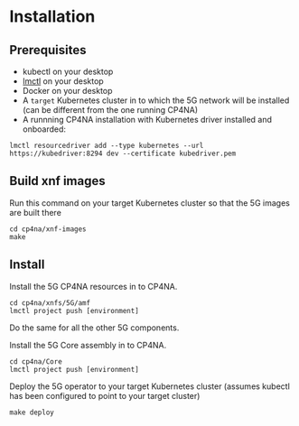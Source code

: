 # Installation

## Prerequisites

* kubectl on your desktop
* [lmctl](https://github.com/IBM/lmctl) on your desktop
* Docker on your desktop
* A `target` Kubernetes cluster in to which the 5G network will be installed (can be different from the one running CP4NA)
* A runnning CP4NA installation with Kubernetes driver installed and onboarded:

```
lmctl resourcedriver add --type kubernetes --url https://kubedriver:8294 dev --certificate kubedriver.pem
```

## Build xnf images

Run this command on your target Kubernetes cluster so that the 5G images are built there

```
cd cp4na/xnf-images
make
```

## Install

Install the 5G CP4NA resources in to CP4NA.

```
cd cp4na/xnfs/5G/amf
lmctl project push [environment]
```

Do the same for all the other 5G components.

Install the 5G Core assembly in to CP4NA.

```
cd cp4na/Core
lmctl project push [environment]
```

Deploy the 5G operator to your target Kubernetes cluster (assumes kubectl has been configured to point to your target cluster)

```
make deploy
```



